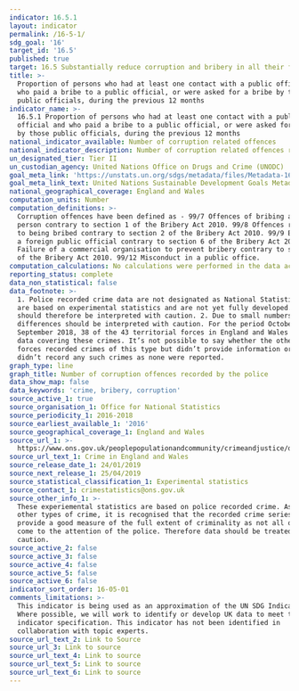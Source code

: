 ```yaml
---
indicator: 16.5.1
layout: indicator
permalink: /16-5-1/
sdg_goal: '16'
target_id: '16.5'
published: true
target: 16.5 Substantially reduce corruption and bribery in all their forms
title: >-
  Proportion of persons who had at least one contact with a public official and
  who paid a bribe to a public official, or were asked for a bribe by those
  public officials, during the previous 12 months
indicator_name: >-
  16.5.1 Proportion of persons who had at least one contact with a public
  official and who paid a bribe to a public official, or were asked for a bribe
  by those public officials, during the previous 12 months
national_indicator_available: Number of corruption related offences
national_indicator_description: Number of corruption related offences recorded by the police.
un_designated_tier: Tier II
un_custodian_agency: United Nations Office on Drugs and Crime (UNODC)
goal_meta_link: 'https://unstats.un.org/sdgs/metadata/files/Metadata-16-05-01.pdf'
goal_meta_link_text: United Nations Sustainable Development Goals Metadata (PDF 216 KB)
national_geographical_coverage: England and Wales
computation_units: Number
computation_definitions: >-
  Corruption offences have been defined as - 99/7 Offences of bribing another
  person contrary to section 1 of the Bribery Act 2010. 99/8 Offences relating
  to being bribed contrary to section 2 of the Bribery Act 2010. 99/9 Bribery of
  a foreign public official contrary to section 6 of the Bribery Act 2010. 99/10
  Failure of a commercial organisation to prevent bribery contrary to section 7
  of the Bribery Act 2010. 99/12 Misconduct in a public office.
computation_calculations: No calculations were performed in the data acquisition of this indicator.
reporting_status: complete
data_non_statistical: false
data_footnote: >-
  1. Police recorded crime data are not designated as National Statistics. Data
  are based on experimental statistics and are not yet fully developed. They
  should therefore be interpreted with caution. 2. Due to small numbers, any
  differences should be interpreted with caution. For the period October 2016 to
  September 2018, 38 of the 43 territorial forces in England and Wales provided
  data covering these crimes. It’s not possible to say whether the other 5
  forces recorded crimes of this type but didn’t provide information or simply
  didn’t record any such crimes as none were reported.
graph_type: line
graph_title: Number of corruption offences recorded by the police
data_show_map: false
data_keywords: 'crime, bribery, corruption'
source_active_1: true
source_organisation_1: Office for National Statistics
source_periodicity_1: 2016-2018
source_earliest_available_1: '2016'
source_geographical_coverage_1: England and Wales
source_url_1: >-
  https://www.ons.gov.uk/peoplepopulationandcommunity/crimeandjustice/datasets/crimeinenglandandwalesotherrelatedtables
source_url_text_1: Crime in England and Wales
source_release_date_1: 24/01/2019
source_next_release_1: 25/04/2019
source_statistical_classification_1: Experimental statistics
source_contact_1: crimestatistics@ons.gov.uk
source_other_info_1: >-
  These experiemental statistics are based on police recorded crime. As with
  other types of crime, it is recognised that the recorded crime series will not
  provide a good measure of the full extent of criminality as not all offences
  come to the attention of the police. Therefore data should be treated with
  caution.
source_active_2: false
source_active_3: false
source_active_4: false
source_active_5: false
source_active_6: false
indicator_sort_order: 16-05-01
comments_limitations: >-
  This indicator is being used as an approximation of the UN SDG Indicator.
  Where possible, we will work to identify or develop UK data to meet the global
  indicator specification. This indicator has not been identified in
  collaboration with topic experts.
source_url_text_2: Link to Source
source_url_3: Link to source
source_url_text_4: Link to source
source_url_text_5: Link to source
source_url_text_6: Link to source
---
```

